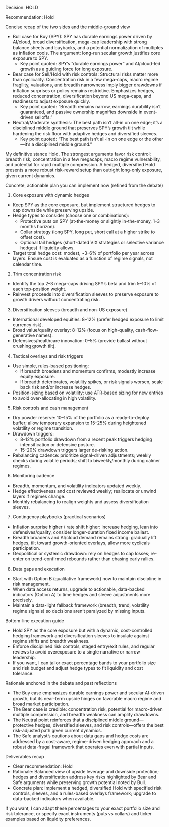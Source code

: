 Decision: HOLD

Recommendation: Hold

Concise recap of the two sides and the middle-ground view
- Bull case for Buy (SPY): SPY has durable earnings power driven by AI/cloud, broad diversification, mega-cap leadership with strong balance sheets and buybacks, and a potential normalization of multiples as inflation cools. The argument: long-run secular growth justifies core exposure to SPY.
  - Key point quoted: SPY’s “durable earnings power” and AI/cloud-led growth as a guiding force for long exposure.
- Bear case for Sell/Hold with risk controls: Structural risks matter more than cyclicality. Concentration risk in a few mega-caps, macro regime fragility, valuations, and breadth narrowness imply bigger drawdowns if inflation surprises or policy remains restrictive. Emphasizes hedges, reduced concentration, diversification beyond US mega-caps, and readiness to adjust exposure quickly.
  - Key point quoted: “Breadth remains narrow, earnings durability isn’t guaranteed, and passive ownership magnifies downside in event-driven selloffs.”
- Neutral/Moderate synthesis: The best path isn’t all-in on one edge; it’s a disciplined middle ground that preserves SPY’s growth tilt while hardening the risk floor with adaptive hedges and diversified sleeves.
  - Key point quoted: “The best path isn’t all-in on one edge or the other—it’s a disciplined middle ground.”

My definitive stance
Hold. The strongest arguments favor risk control: breadth risk, concentration in a few megacaps, macro regime vulnerability, and potential for rapid multiple compression. A hedged, diversified Hold presents a more robust risk-reward setup than outright long-only exposure, given current dynamics.

Concrete, actionable plan you can implement now (refined from the debate)
1) Core exposure with dynamic hedges
- Keep SPY as the core exposure, but implement structured hedges to cap downside while preserving upside.
- Hedge types to consider (choose one or combinations):
  - Protective puts on SPY (at-the-money or slightly in-the-money, 1–3 months horizon).
  - Collar strategy (long SPY, long put, short call at a higher strike to offset cost).
  - Optional tail hedges (short-dated VIX strategies or selective variance hedges) if liquidity allows.
- Target total hedge cost: modest, ~3–6% of portfolio per year across layers. Ensure cost is evaluated as a function of regime signals, not calendar time.

2) Trim concentration risk
- Identify the top 2–3 mega-caps driving SPY’s beta and trim 5–10% of each top-position weight.
- Reinvest proceeds into diversification sleeves to preserve exposure to growth drivers without concentrating risk.

3) Diversification sleeves (breadth and non-US exposure)
- International developed equities: 8–12% (prefer hedged exposure to limit currency risk).
- Broad value/quality overlay: 8–12% (focus on high-quality, cash-flow-generative names).
- Defensives/healthcare innovation: 0–5% (provide ballast without crushing growth tilt).

4) Tactical overlays and risk triggers
- Use simple, rules-based positioning:
  - If breadth broadens and momentum confirms, modestly increase equity exposure.
  - If breadth deteriorates, volatility spikes, or risk signals worsen, scale back risk and/or increase hedges.
- Position-sizing based on volatility: use ATR-based sizing for new entries to avoid over-allocating in high volatility.

5) Risk controls and cash management
- Dry powder reserve: 10–15% of the portfolio as a ready-to-deploy buffer; allow temporary expansion to 15–25% during heightened volatility or regime transition.
- Drawdown triggers:
  - 8–12% portfolio drawdown from a recent peak triggers hedging intensification or defensive posture.
  - 15–20% drawdown triggers larger de-risking action.
- Rebalancing cadence: prioritize signal-driven adjustments; weekly checks during volatile periods; shift to biweekly/monthly during calmer regimes.

6) Monitoring cadence
- Breadth, momentum, and volatility indicators updated weekly.
- Hedge effectiveness and cost reviewed weekly; reallocate or unwind layers if regimes change.
- Monthly rebalancing to realign weights and assess diversification sleeves.

7) Contingency playbooks (practical scenarios)
- Inflation surprise higher / rate shift higher: increase hedging, lean into defensives/quality, consider longer-duration fixed income ballast.
- Breadth broadens and AI/cloud demand remains strong: gradually lift hedges, tilt toward growth-oriented overlays, allow more cyclicals participation.
- Geopolitical or systemic drawdown: rely on hedges to cap losses; re-enter on trend-confirmed rebounds rather than chasing early rallies.

8) Data gaps and execution
- Start with Option B (qualitative framework) now to maintain discipline in risk management.
- When data access returns, upgrade to actionable, data-backed indicators (Option A) to time hedges and sleeve adjustments more precisely.
- Maintain a data-light fallback framework (breadth, trend, volatility regime signals) so decisions aren’t paralyzed by missing inputs.

Bottom-line execution guide
- Hold SPY as the core exposure but with a dynamic, cost-controlled hedging framework and diversification sleeves to insulate against regime shifts and breadth weakness.
- Enforce disciplined risk controls, staged entry/exit rules, and regular reviews to avoid overexposure to a single narrative or narrow leadership.
- If you want, I can tailor exact percentage bands to your portfolio size and risk budget and adjust hedge types to fit liquidity and cost tolerance.

Rationale anchored in the debate and past reflections
- The Buy case emphasizes durable earnings power and secular AI-driven growth, but its near-term upside hinges on favorable macro regime and broad market participation.
- The Bear case is credible: concentration risk, potential for macro-driven multiple compression, and breadth weakness can amplify drawdowns.
- The Neutral point reinforces that a disciplined middle ground—protective hedges, diversified sleeves, and risk controls—offers the best risk-adjusted path given current dynamics.
- The Safe analyst’s cautions about data gaps and hedge costs are addressed by a cost-aware, regime-driven hedging approach and a robust data-frugal framework that operates even with partial inputs.

Deliverables recap
- Clear recommendation: Hold
- Rationale: Balanced view of upside leverage and downside protection; hedges and diversification address key risks highlighted by Bear and Safe arguments while preserving growth potential noted by Bull.
- Concrete plan: Implement a hedged, diversified Hold with specified risk controls, sleeves, and a rules-based overlays framework; upgrade to data-backed indicators when available.

If you want, I can adapt these percentages to your exact portfolio size and risk tolerance, or specify exact instruments (puts vs collars) and ticker examples based on liquidity preferences.